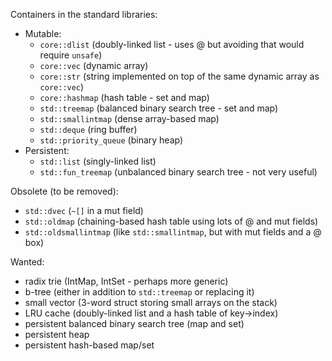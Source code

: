 Containers in the standard libraries:

* Mutable:
    * `core::dlist` (doubly-linked list - uses @ but avoiding that would require `unsafe`)
    * `core::vec` (dynamic array)
    * `core::str` (string implemented on top of the same dynamic array as `core::vec`)
    * `core::hashmap` (hash table - set and map)
    * `std::treemap` (balanced binary search tree - set and map)
    * `std::smallintmap` (dense array-based map)
    * `std::deque` (ring buffer)
    * `std::priority_queue` (binary heap)
* Persistent:
    * `std::list` (singly-linked list)
    * `std::fun_treemap` (unbalanced binary search tree - not very useful)

Obsolete (to be removed):

* `std::dvec` (`~[]` in a mut field)
* `std::oldmap` (chaining-based hash table using lots of @ and mut fields)
* `std::oldsmallintmap` (like `std::smallintmap`, but with mut fields and a @ box)

Wanted:

* radix trie (IntMap, IntSet - perhaps more generic)
* b-tree (either in addition to `std::treemap` or replacing it)
* small vector (3-word struct storing small arrays on the stack)
* LRU cache (doubly-linked list and a hash table of key->index)
* persistent balanced binary search tree (map and set)
* persistent heap
* persistent hash-based map/set
